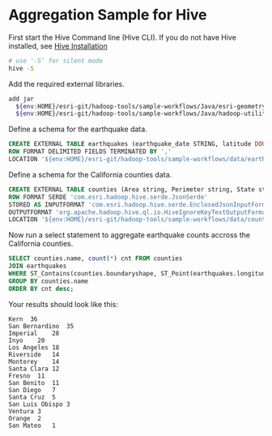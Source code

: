 # Aggregation Sample for Hive

First start the Hive Command line (Hive CLI).  If you do not have Hive installed, see [Hive Installation](https://cwiki.apache.org/Hive/adminmanual-installation.html)

```bash
# use '-S' for silent mode
hive -S
```

Add the required external libraries.
```bash
add jar
  ${env:HOME}/esri-git/hadoop-tools/sample-workflows/Java/esri-geometry-api.jar
  ${env:HOME}/esri-git/hadoop-tools/sample-workflows/Java/hadoop-utilities.jar;
```


Define a schema for the earthquake data.

```sql
CREATE EXTERNAL TABLE earthquakes (earthquake_date STRING, latitude DOUBLE, longitude DOUBLE, magnitude DOUBLE)
ROW FORMAT DELIMITED FIELDS TERMINATED BY ','
LOCATION '${env:HOME}/esri-git/hadoop-tools/sample-workflows/data/earthquake-data';
```

Define a schema for the California counties data.

```sql
CREATE EXTERNAL TABLE counties (Area string, Perimeter string, State string, County string, Name string, BoundaryShape binary)                                         
ROW FORMAT SERDE 'com.esri.hadoop.hive.serde.JsonSerde'              
STORED AS INPUTFORMAT 'com.esri.hadoop.hive.serde.EnclosedJsonInputFormat'
OUTPUTFORMAT 'org.apache.hadoop.hive.ql.io.HiveIgnoreKeyTextOutputFormat'
LOCATION '${env:HOME}/esri-git/hadoop-tools/sample-workflows/data/counties-data'; 
```

Now run a select statement to aggregate earthquake counts accross the California counties.

```sql
SELECT counties.name, count(*) cnt FROM counties
JOIN earthquakes
WHERE ST_Contains(counties.boundaryshape, ST_Point(earthquakes.longitude, earthquakes.latitude))
GROUP BY counties.name
ORDER BY cnt desc;
```

Your results should look like this:

```
Kern  36
San Bernardino	35
Imperial	28
Inyo	20
Los Angeles	18
Riverside	14
Monterey	14
Santa Clara	12
Fresno	11
San Benito	11
San Diego	7
Santa Cruz	5
San Luis Obispo	3
Ventura	3
Orange	2
San Mateo	1
```
